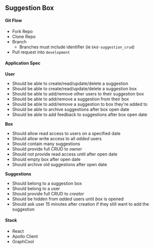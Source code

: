 ## Suggestion Box

#### Git Flow

- Fork Repo
- Clone Repo
- Branch
  - Branches must include identifier (ie `bkd-suggestion_crud`)
- Pull request into `development`

#### Application Spec

__User__

- Should be able to create/read/update/delete a suggestion
- Should be able to create/read/update/delete a suggestion box
- Should be able to add/remove other users to their suggestion box
- Should be able to add/remove a suggestion from their box
- Should be able to add/remove a suggestion to box they're added to
- Should be able to archive suggestions after box open date
- Should be able to add feedback to suggestions after box open date

__Box__

- Should allow read access to users on a specified date
- Should allow write access to all _added_ users
- Should contain many suggestions
- Should provide full CRUD to _owner_
- Should not provide read access until after open date
- Should empty box after open date
- Should archive old suggestions after open date

__Suggestions__

- Should belong to a suggestion box
- Should belong to a user
- Should provide full CRUD to _creator_
- Should be hidden from _added_ users until _box_ is opened
- Should ask user 15 minutes after creation if they still want to add the suggestion

#### Stack

- React
- Apollo Client
- GraphCool
